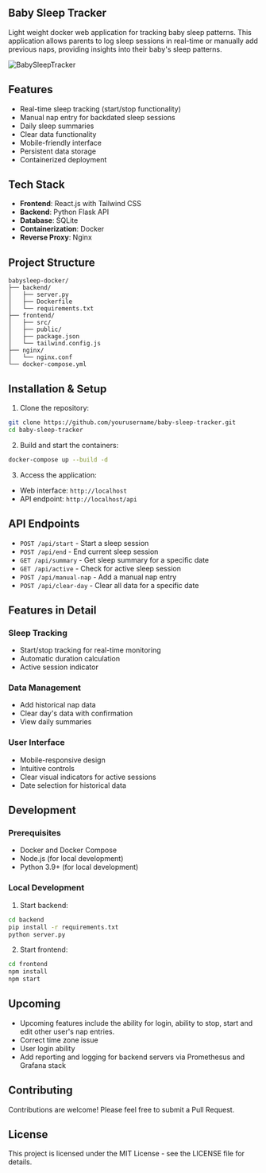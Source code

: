 ## Baby Sleep Tracker

Light weight docker web application for tracking baby sleep patterns. This application allows parents to log sleep sessions in real-time or manually add previous naps, providing insights into their baby's sleep patterns.

![BabySleepTracker](https://github.com/user-attachments/assets/6cc47826-b0c7-4c71-902b-2533f69d8439)


## Features

- Real-time sleep tracking (start/stop functionality)
- Manual nap entry for backdated sleep sessions
- Daily sleep summaries
- Clear data functionality
- Mobile-friendly interface
- Persistent data storage
- Containerized deployment

## Tech Stack

- **Frontend**: React.js with Tailwind CSS
- **Backend**: Python Flask API
- **Database**: SQLite
- **Containerization**: Docker
- **Reverse Proxy**: Nginx

## Project Structure

```
babysleep-docker/
├── backend/
│   ├── server.py
│   ├── Dockerfile
│   └── requirements.txt
├── frontend/
│   ├── src/
│   ├── public/
│   ├── package.json
│   └── tailwind.config.js
├── nginx/
│   └── nginx.conf
└── docker-compose.yml
```

## Installation & Setup

1. Clone the repository:
```bash
git clone https://github.com/yourusername/baby-sleep-tracker.git
cd baby-sleep-tracker
```

2. Build and start the containers:
```bash
docker-compose up --build -d
```

3. Access the application:
- Web interface: `http://localhost`
- API endpoint: `http://localhost/api`

## API Endpoints

- `POST /api/start` - Start a sleep session
- `POST /api/end` - End current sleep session
- `GET /api/summary` - Get sleep summary for a specific date
- `GET /api/active` - Check for active sleep session
- `POST /api/manual-nap` - Add a manual nap entry
- `POST /api/clear-day` - Clear all data for a specific date

## Features in Detail

### Sleep Tracking
- Start/stop tracking for real-time monitoring
- Automatic duration calculation
- Active session indicator

### Data Management
- Add historical nap data
- Clear day's data with confirmation
- View daily summaries

### User Interface
- Mobile-responsive design
- Intuitive controls
- Clear visual indicators for active sessions
- Date selection for historical data

## Development

### Prerequisites
- Docker and Docker Compose
- Node.js (for local development)
- Python 3.9+ (for local development)

### Local Development
1. Start backend:
```bash
cd backend
pip install -r requirements.txt
python server.py
```

2. Start frontend:
```bash
cd frontend
npm install
npm start
```
## Upcoming

- Upcoming features include the ability for login, ability to stop, start and edit other user's nap entries.
- Correct time zone issue
- User login ability
- Add reporting and logging for backend servers via Promethesus and Grafana stack

## Contributing

Contributions are welcome! Please feel free to submit a Pull Request.

## License

This project is licensed under the MIT License - see the LICENSE file for details.
